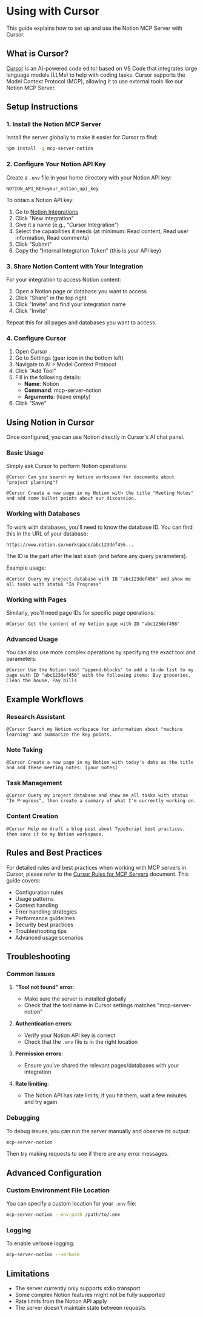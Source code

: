 # Using with Cursor

This guide explains how to set up and use the Notion MCP Server with Cursor.

## What is Cursor?

[Cursor](https://cursor.sh/) is an AI-powered code editor based on VS Code that integrates large language models (LLMs) to help with coding tasks. Cursor supports the Model Context Protocol (MCP), allowing it to use external tools like our Notion MCP Server.

## Setup Instructions

### 1. Install the Notion MCP Server

Install the server globally to make it easier for Cursor to find:

```bash
npm install -g mcp-server-notion
```

### 2. Configure Your Notion API Key

Create a `.env` file in your home directory with your Notion API key:

```
NOTION_API_KEY=your_notion_api_key
```

To obtain a Notion API key:

1. Go to [Notion Integrations](https://www.notion.so/my-integrations)
2. Click "New integration"
3. Give it a name (e.g., "Cursor Integration")
4. Select the capabilities it needs (at minimum: Read content, Read user information, Read comments)
5. Click "Submit"
6. Copy the "Internal Integration Token" (this is your API key)

### 3. Share Notion Content with Your Integration

For your integration to access Notion content:

1. Open a Notion page or database you want to access
2. Click "Share" in the top right
3. Click "Invite" and find your integration name
4. Click "Invite"

Repeat this for all pages and databases you want to access.

### 4. Configure Cursor

1. Open Cursor
2. Go to Settings (gear icon in the bottom left)
3. Navigate to AI > Model Context Protocol
4. Click "Add Tool"
5. Fill in the following details:
   - **Name**: Notion
   - **Command**: mcp-server-notion
   - **Arguments**: (leave empty)
6. Click "Save"

## Using Notion in Cursor

Once configured, you can use Notion directly in Cursor's AI chat panel.

### Basic Usage

Simply ask Cursor to perform Notion operations:

```
@Cursor Can you search my Notion workspace for documents about "project planning"?
```

```
@Cursor Create a new page in my Notion with the title "Meeting Notes" and add some bullet points about our discussion.
```

### Working with Databases

To work with databases, you'll need to know the database ID. You can find this in the URL of your database:

```
https://www.notion.so/workspace/abc123def456...
```

The ID is the part after the last slash (and before any query parameters).

Example usage:

```
@Cursor Query my project database with ID "abc123def456" and show me all tasks with status "In Progress"
```

### Working with Pages

Similarly, you'll need page IDs for specific page operations:

```
@Cursor Get the content of my Notion page with ID "abc123def456"
```

### Advanced Usage

You can also use more complex operations by specifying the exact tool and parameters:

```
@Cursor Use the Notion tool "append-blocks" to add a to-do list to my page with ID "abc123def456" with the following items: Buy groceries, Clean the house, Pay bills
```

## Example Workflows

### Research Assistant

```
@Cursor Search my Notion workspace for information about "machine learning" and summarize the key points.
```

### Note Taking

```
@Cursor Create a new page in my Notion with today's date as the title and add these meeting notes: [your notes]
```

### Task Management

```
@Cursor Query my project database and show me all tasks with status "In Progress", then create a summary of what I'm currently working on.
```

### Content Creation

```
@Cursor Help me draft a blog post about TypeScript best practices, then save it to my Notion workspace.
```

## Rules and Best Practices

For detailed rules and best practices when working with MCP servers in Cursor, please refer to the [Cursor Rules for MCP Servers](CURSOR_RULES.md) document. This guide covers:

- Configuration rules
- Usage patterns
- Context handling
- Error handling strategies
- Performance guidelines
- Security best practices
- Troubleshooting tips
- Advanced usage scenarios

## Troubleshooting

### Common Issues

1. **"Tool not found" error**:

   - Make sure the server is installed globally
   - Check that the tool name in Cursor settings matches "mcp-server-notion"

2. **Authentication errors**:

   - Verify your Notion API key is correct
   - Check that the `.env` file is in the right location

3. **Permission errors**:

   - Ensure you've shared the relevant pages/databases with your integration

4. **Rate limiting**:
   - The Notion API has rate limits; if you hit them, wait a few minutes and try again

### Debugging

To debug issues, you can run the server manually and observe its output:

```bash
mcp-server-notion
```

Then try making requests to see if there are any error messages.

## Advanced Configuration

### Custom Environment File Location

You can specify a custom location for your `.env` file:

```bash
mcp-server-notion --env-path /path/to/.env
```

### Logging

To enable verbose logging:

```bash
mcp-server-notion --verbose
```

## Limitations

- The server currently only supports stdio transport
- Some complex Notion features might not be fully supported
- Rate limits from the Notion API apply
- The server doesn't maintain state between requests
